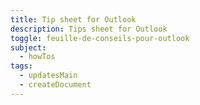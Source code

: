 ```yaml
---
title: Tip sheet for Outlook
description: Tips sheet for Outlook
toggle: feuille-de-conseils-pour-outlook
subject:
  - howTos
tags:
  - updatesMain
  - createDocument
---
```

